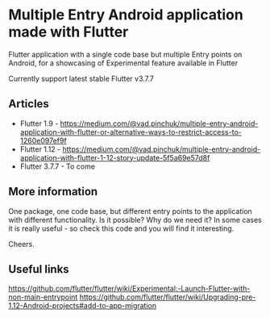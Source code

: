 # Multiple Entry Android application made with Flutter

Flutter application with a single code base but multiple Entry points on Android, for a showcasing of Experimental feature available in Flutter

Currently support latest stable Flutter v3.7.7

## Articles
- Flutter 1.9 - https://medium.com/@vad.pinchuk/multiple-entry-android-application-with-flutter-or-alternative-ways-to-restrict-access-to-1260e097ef9f
- Flutter 1.12 - https://medium.com/@vad.pinchuk/multiple-entry-android-application-with-flutter-1-12-story-update-5f5a69e57d8f
- Flutter 3.7.7 - To come

## More information

One package, one code base, but different entry points to the application with different functionality.
Is it possible? Why do we need it? In some cases it is really useful - so check this code and you will find it interesting. 

Cheers.

## Useful links
https://github.com/flutter/flutter/wiki/Experimental:-Launch-Flutter-with-non-main-entrypoint
https://github.com/flutter/flutter/wiki/Upgrading-pre-1.12-Android-projects#add-to-app-migration